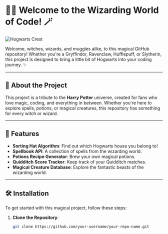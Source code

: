 # 🧙‍♂️ Welcome to the Wizarding World of Code! 🪄

![Hogwarts Crest](https://upload.wikimedia.org/wikipedia/commons/thumb/6/6e/Hogwarts_coat_of_arms_colored_with_shading.svg/1200px-Hogwarts_coat_of_arms_colored_with_shading.svg.png)

Welcome, witches, wizards, and muggles alike, to this magical GitHub repository! Whether you're a Gryffindor, Ravenclaw, Hufflepuff, or Slytherin, this project is designed to bring a little bit of Hogwarts into your coding journey. ✨

---

## 📜 About the Project

This project is a tribute to the **Harry Potter** universe, created for fans who love magic, coding, and everything in between. Whether you're here to explore spells, potions, or magical creatures, this repository has something for every witch or wizard.

---

## 🏰 Features

- **Sorting Hat Algorithm**: Find out which Hogwarts house you belong to!
- **Spellbook API**: A collection of spells from the wizarding world.
- **Potions Recipe Generator**: Brew your own magical potions.
- **Quidditch Score Tracker**: Keep track of your Quidditch matches.
- **Magical Creature Database**: Explore the fantastic beasts of the wizarding world.

---

## 🛠️ Installation

To get started with this magical project, follow these steps:

1. **Clone the Repository**:
   ```bash
   git clone https://github.com/your-username/your-repo-name.git
